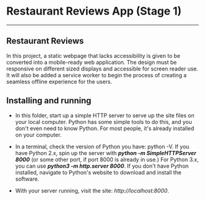 # Restaurant Reviews App (Stage 1)
---
## Restaurant Reviews

In this project, a static webpage that lacks accessibility is given to be converted into a mobile-ready web application. The design must be responsive on different sized displays and accessible for screen reader use. It will also be added a service worker to begin the process of creating a seamless offline experience for the users.

## Installing and running

* In this folder, start up a simple HTTP server to serve up the site files on your local computer. Python has some simple tools to do this, and you don't even need to know Python. For most people, it's already installed on your computer.

* In a terminal, check the version of Python you have: python -V. If you have Python 2.x, spin up the server with **_python -m SimpleHTTPServer 8000_** (or some other port, if port 8000 is already in use.) For Python 3.x, you can use **_python3 -m http.server 8000_**. If you don't have Python installed, navigate to Python's website to download and install the software.

* With your server running, visit the site: _http://localhost:8000_.


